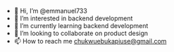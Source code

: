 - 👋 Hi, I’m @emmanuel733
- 👀 I’m interested in backend development 
- 🌱 I’m currently learning backend development 
- 💞️ I’m looking to collaborate on product design 
- 📫 How to reach me chukwuebukapiuse@gmail.com

<!---
emmanuel733/emmanuel733 is a ✨ special ✨ repository because its `README.md` (this file) appears on your GitHub profile.
You can click the Preview link to take a look at your changes.
